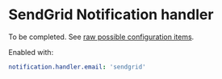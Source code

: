 # SendGrid Notification handler
To be completed. See [raw possible configuration items](https://github.com/kamax-matrix/mxisd/blob/master/src/main/resources/application.yaml#L172).

Enabled with:
```yaml
notification.handler.email: 'sendgrid'
```
